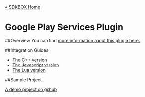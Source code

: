 [&#171; SDKBOX Home](http://sdkbox.com)

<h1>Google Play Services Plugin</h1>

##Overview
You can find [more information about this plugin here.](http://www.cocos2d-x.org/sdkbox/googleplay)

##Integration Guides

* [The C++ version](./v3-cpp)
* [The Javascript version](./v3-js)
* [The Lua version](./v3-lua)

##Sample Project

[A demo project on github](https://github.com/sdkbox/sdkbox-sample-googleplay)
